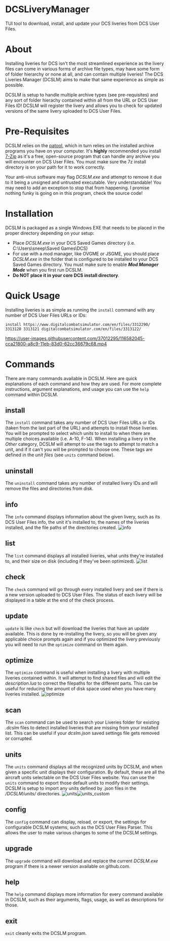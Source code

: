 # DCSLiveryManager
TUI tool to download, install, and update your DCS liveries from DCS User Files.

# About
Installing liveries for DCS isn't the most streamlined experience as the livery files can come in various forms of archive file types, may have some form of folder hierarchy or none at all, and can contain multiple liveries! The DCS Liveries Manager (DCSLM) aims to make that same experience as simple as possible. 

DCSLM is setup to handle multiple archive types (see pre-requisites) and any sort of folder hierachy contained within all from the URL or DCS User Files ID! DCSLM will register the livery and allows you to check for updated versions of the same livery uploaded to DCS User Files.

# Pre-Requisites
DCSLM relies on the [patool](https://pypi.org/project/patool/), which in turn relies on the installed archive programs you have on your computer. It's **highly** recommended you install [7-Zip](https://www.7-zip.org/download.html) as it's a free, open-source program that can handle any archive you will encounter on DCS User Files. You must make sure the 7z install directory is on your path for it to work correctly.

Your anti-virus software may flag *DCSLM.exe* and attempt to remove it due to it being a unsigned and untrusted executable. Very understandable! You may need to add an exception to stop that from happening. I promise nothing funky is going on in this program, check the source code!

# Installation
DCSLM is packaged as a single Windows EXE that needs to be placed in the proper directory depending on your setup:
* Place *DCSLM.exe* in your DCS Saved Games directory (i.e. C:\Users\sneep\Saved Games\DCS)
* For use with a mod manager, like OVGME or JSGME, you should place *DCSLM.exe* in the folder that is configured to be installed to your DCS Saved Games directory. You must make sure to enable ***Mod Manager Mode*** when you first run DCSLM.
* **Do NOT place it in your core DCS install directory**.

# Quick Usage
Installing liveries is as simple as running the `install` command with any number of DCS User Files URLs or IDs:

`install https://www.digitalcombatsimulator.com/en/files/3312290/ 3313120 3313121 digitalcombatsimulator.com/en/files/3313122/`

https://user-images.githubusercontent.com/37012295/116582045-cca21800-a8c9-11eb-83d0-62cc36679c68.mp4

# Commands
There are many commands available in DCSLM. Here are quick explanations of each command and how they are used. For more complete instructions, argument explanations, and usage you can use the `help` command within DCSLM.

## install
The `install` command takes any number of DCS User Files URLs or IDs (taken from the last part of the URL) and attempts to install those liveries. You will be prompted to select which units to install to when there are multiple choices available (i.e. A-10, F-14). When installing a livery in the *Other* category, DCSLM will attempt to use the tags to attempt to match a unit, and if it can't you will be prompted to choose one. These tags are defined in the *unit files* (see `units` command below).

## uninstall
The `uninstall` command takes any number of installed livery IDs and will remove the files and directories from disk.

## info
The `info` command displays information about the given livery, such as its DCS User Files info, the unit it's installed to, the names of the liveries installed, and the file paths of the directories created.
![info](https://user-images.githubusercontent.com/37012295/135744046-83dae84e-7f21-4ab1-8438-cc158d21b2d2.jpg)

## list
The `list` command displays all installed liveries, what units they're installed to, and their size on disk (including if they've been optimized).
![list](https://user-images.githubusercontent.com/37012295/135744065-5afd5d8b-5d22-4288-b9f0-3388e25b445f.jpg)

## check
The `check` command will go through every installed livery and see if there is a new version uploaded to DCS User Files. The status of each livery will be displayed in a table at the end of the check process.

## update
`update` is like `check` but will download the liveries that have an update available. This is done by re-installing the livery, so you will be given any applicable choice prompts again and if you optimized the livery previously you will need to run the `optimize` command on them again.

## optimize
The `optimize` command is useful when installing a livery with multiple liveries contained within. It will attempt to find shared files and will edit the *description.lua* to correct the filepaths for the different parts. This can be useful for reducing the amount of disk space used when you have many liveries installed. 
![optimize](https://user-images.githubusercontent.com/37012295/135744294-9417d31d-94f4-4913-82a8-c03628741e94.jpg)

## scan
The `scan` command can be used to search your Liveries folder for existing *.dcslm* files to detect installed liveries that are missing from your installed list. This can be useful if your *dcslm.json* saved settings file gets removed or corrupted.

## units
The `units` command displays all the recognized units by DCSLM, and when given a specific unit displays their configuration. By default, these are all the aircraft units selectable on the DCS User Files website. You can use the `units` command to export those default units to modify their settings. DCSLM is setup to import any units defined by .json files in the */DCSLM/units/* directories.
![units](https://user-images.githubusercontent.com/37012295/135744513-23440933-ef13-44f5-9dc2-fd61584dd340.jpg)![units_custom](https://user-images.githubusercontent.com/37012295/135744880-75f5f97c-932d-4c84-b347-183da33af9b7.jpg)

## config
The `config` command can display, reload, or export, the settings for configurable DCSLM systems, such as the DCS User Files Parser. This allows the user to make various changes to some of the DCSLM settings.

## upgrade
The `upgrade` command will download and replace the current *DCSLM.exe* program if there is a newer version available on github.com.

## help
The `help` command displays more information for every command available in DCSLM, such as their arguments, flags, usage, as well as descriptions for those.

## exit
`exit` cleanly exits the DCSLM program. 
